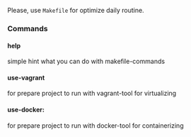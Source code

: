 
Please, use `Makefile` for optimize daily routine.

### Commands

#### help
 simple hint what you can do with makefile-commands

#### use-vagrant
 for prepare project to run with vagrant-tool for virtualizing

#### use-docker:
 for prepare project to run with docker-tool for containerizing
